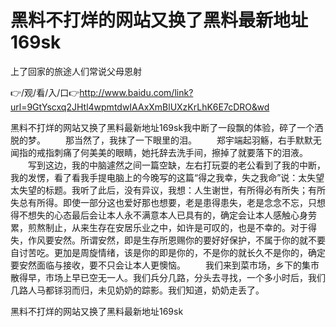 # 黑料不打烊的网站又换了黑料最新地址169sk
上了回家的旅途人们常说父母恩射

👉/观/看/入/口👉http://www.baidu.com/link?url=9GtYscxq2JHtl4wpmtdwIAAxXmBlUXzKrLhK6E7cDRO&wd

黑料不打烊的网站又换了黑料最新地址169sk我中断了一段飘的体验，碎了一个洒脱的梦。
　　那当然了，我抹了一下眼里的泪。
　　郑宇端起羽觞，右手默默无闻指的戒指刺痛了何美美的眼睛，她托辞去洗手间，擦掉了就要落下的泪液。
　　写到这边，我的中脑遽然之间一篇空缺，左右打玩耍的老公看到了我的中断，我的发愣，看了看我手提电脑上的今晚写的这篇“得之我幸，失之我命”说：太失望太失望的标题。我听了此后，没有异议，我想：人生谢世，有所得必有所失；有所失总有所得。即使一部分这也爱好那也想要，老是患得患失，老是念念不忘，只想得不想失的心态最后会让本人永不满意本人已具有的，确定会让本人感触心身劳累，煎熬制止，从来生存在安居乐业之中，如许是可叹的，也是不幸的。对于得失，作风要安然。所谓安然，即是生存所恩赐你的要好好保护，不属于你的就不要自讨苦吃。更加是周旋情绪，该是你的即是你的，不是你的就长久不是你的，确定要安然面临与接收，要不只会让本人更懊恼。
　　我们来到菜市场，乡下的集市散得早，市场上早已空无一人。我们兵分几路，分头去寻找，一个多小时后，我们几路人马都铩羽而归，未见奶奶的踪影。我们知道，奶奶走丢了。

黑料不打烊的网站又换了黑料最新地址169sk
